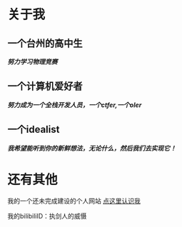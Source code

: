 # 关于我
## 一个台州的高中生
***努力学习物理竞赛***

## 一个计算机爱好者
***努力成为一个全栈开发人员，一个ctfer,一个oler***

## 一个idealist
***我希望能听到你的新鲜想法，无论什么，然后我们去实现它！***

# 还有其他
我的一个还未完成建设的个人网站
[点这里认识我](http://120.55.66.253:8080/)

我的bilibiliID：执剑人的威慑
